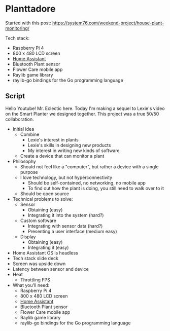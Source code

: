 # Planttadore

<link rel="stylesheet" href="https://www.christopherfujino.com/global-style.min.css">

Started with this post:
https://system76.com/weekend-project/house-plant-monitoring/

Tech stack:

- Raspberry Pi 4
- 800 x 480 LCD screen
- [Home Assistant](https://www.home-assistant.io/)
- Bluetooth Plant sensor
- Flower Care mobile app
- Raylib game library
- raylib-go bindings for the Go programming language


## Script

Hello Youtube! Mr. Eclectic here. Today I'm making a sequel to Lexie's video
on the Smart Planter we designed together. This project was a true 50/50
collaboration.

- Initial idea
    - Combine
        - Lexie's interest in plants
        - Lexie's skills in designing new products
        - My interest in writing new kinds of software
    - Create a device that can monitor a plant
- Philosophy
    - Should not feel like a "computer", but rather a device with a single purpose
    - I love technology, but not hyperconnectivity
        - Should be self-contained, no networking, no mobile app
        - To find out how the plant is doing, you still need to walk over to it
    - Should be open source
- Technical problems to solve:
    - Sensor
        - Obtaining (easy)
        - Integrating it into the system (hard?)
    - Custom software
        - Integrating with sensor data (hard?)
        - Presenting a user interface (medium easy)
    - Display
        - Obtaining (easy)
        - Integrating it (easy)
- Home Assistant OS is headless
- Tech stack slide deck
- Screen was upside down
- Latency between sensor and device
- Heat
    - Throttling FPS
- What you'll need:
    - Raspberry Pi 4
    - 800 x 480 LCD screen
    - [Home Assistant](https://www.home-assistant.io/)
    - Bluetooth Plant sensor
    - Flower Care mobile app
    - Raylib game library
    - raylib-go bindings for the Go programming language
